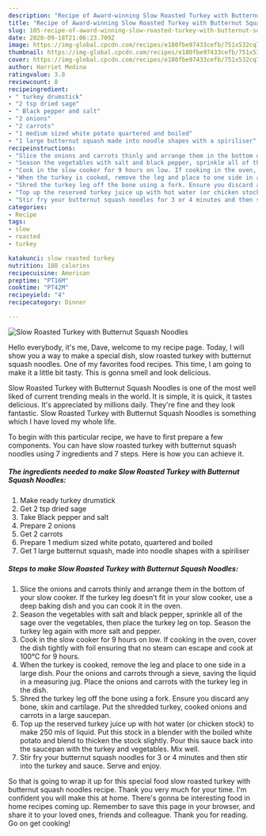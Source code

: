```yaml
---
description: "Recipe of Award-winning Slow Roasted Turkey with Butternut Squash Noodles"
title: "Recipe of Award-winning Slow Roasted Turkey with Butternut Squash Noodles"
slug: 105-recipe-of-award-winning-slow-roasted-turkey-with-butternut-squash-noodles
date: 2020-09-18T21:06:23.709Z
image: https://img-global.cpcdn.com/recipes/e180fbe97433cefb/751x532cq70/slow-roasted-turkey-with-butternut-squash-noodles-recipe-main-photo.jpg
thumbnail: https://img-global.cpcdn.com/recipes/e180fbe97433cefb/751x532cq70/slow-roasted-turkey-with-butternut-squash-noodles-recipe-main-photo.jpg
cover: https://img-global.cpcdn.com/recipes/e180fbe97433cefb/751x532cq70/slow-roasted-turkey-with-butternut-squash-noodles-recipe-main-photo.jpg
author: Harriet Medina
ratingvalue: 3.8
reviewcount: 8
recipeingredient:
- " turkey drumstick"
- "2 tsp dried sage"
- " Black pepper and salt"
- "2 onions"
- "2 carrots"
- "1 medium sized white potato quartered and boiled"
- "1 large butternut squash made into noodle shapes with a spiriliser"
recipeinstructions:
- "Slice the onions and carrots thinly and arrange them in the bottom of your slow cooker. If the turkey leg doesn’t fit in your slow cooker, use a deep baking dish and you can cook it in the oven."
- "Season the vegetables with salt and black pepper, sprinkle all of the sage over the vegetables, then place the turkey leg on top. Season the turkey leg again with more salt and pepper."
- "Cook in the slow cooker for 9 hours on low. If cooking in the oven, cover the dish tightly with foil ensuring that no steam can escape and cook at 100°C for 9 hours."
- "When the turkey is cooked, remove the leg and place to one side in a large dish. Pour the onions and carrots through a sieve, saving the liquid in a measuring jug. Place the onions and carrots with the turkey leg in the dish."
- "Shred the turkey leg off the bone using a fork. Ensure you discard any bone, skin and cartilage. Put the shredded turkey, cooked onions and carrots in a large saucepan."
- "Top up the reserved turkey juice up with hot water (or chicken stock) to make 250 mls of liquid. Put this stock in a blender with the boiled white potato and blend to thicken the stock slightly. Pour this sauce back into the saucepan with the turkey and vegetables. Mix well."
- "Stir fry your butternut squash noodles for 3 or 4 minutes and then stir into the turkey and sauce. Serve and enjoy."
categories:
- Recipe
tags:
- slow
- roasted
- turkey

katakunci: slow roasted turkey 
nutrition: 188 calories
recipecuisine: American
preptime: "PT16M"
cooktime: "PT42M"
recipeyield: "4"
recipecategory: Dinner

---
```



![Slow Roasted Turkey with Butternut Squash Noodles](https://img-global.cpcdn.com/recipes/e180fbe97433cefb/751x532cq70/slow-roasted-turkey-with-butternut-squash-noodles-recipe-main-photo.jpg)

Hello everybody, it's me, Dave, welcome to my recipe page. Today, I will show you a way to make a special dish, slow roasted turkey with butternut squash noodles. One of my favorites food recipes. This time, I am going to make it a little bit tasty. This is gonna smell and look delicious.

Slow Roasted Turkey with Butternut Squash Noodles is one of the most well liked of current trending meals in the world. It is simple, it is quick, it tastes delicious. It's appreciated by millions daily. They're fine and they look fantastic. Slow Roasted Turkey with Butternut Squash Noodles is something which I have loved my whole life.




To begin with this particular recipe, we have to first prepare a few components. You can have slow roasted turkey with butternut squash noodles using 7 ingredients and 7 steps. Here is how you can achieve it.

<!--inarticleads1-->

##### The ingredients needed to make Slow Roasted Turkey with Butternut Squash Noodles:

1. Make ready  turkey drumstick
1. Get 2 tsp dried sage
1. Take  Black pepper and salt
1. Prepare 2 onions
1. Get 2 carrots
1. Prepare 1 medium sized white potato, quartered and boiled
1. Get 1 large butternut squash, made into noodle shapes with a spiriliser




<!--inarticleads2-->

##### Steps to make Slow Roasted Turkey with Butternut Squash Noodles:

1. Slice the onions and carrots thinly and arrange them in the bottom of your slow cooker. If the turkey leg doesn’t fit in your slow cooker, use a deep baking dish and you can cook it in the oven.
1. Season the vegetables with salt and black pepper, sprinkle all of the sage over the vegetables, then place the turkey leg on top. Season the turkey leg again with more salt and pepper.
1. Cook in the slow cooker for 9 hours on low. If cooking in the oven, cover the dish tightly with foil ensuring that no steam can escape and cook at 100°C for 9 hours.
1. When the turkey is cooked, remove the leg and place to one side in a large dish. Pour the onions and carrots through a sieve, saving the liquid in a measuring jug. Place the onions and carrots with the turkey leg in the dish.
1. Shred the turkey leg off the bone using a fork. Ensure you discard any bone, skin and cartilage. Put the shredded turkey, cooked onions and carrots in a large saucepan.
1. Top up the reserved turkey juice up with hot water (or chicken stock) to make 250 mls of liquid. Put this stock in a blender with the boiled white potato and blend to thicken the stock slightly. Pour this sauce back into the saucepan with the turkey and vegetables. Mix well.
1. Stir fry your butternut squash noodles for 3 or 4 minutes and then stir into the turkey and sauce. Serve and enjoy.




So that is going to wrap it up for this special food slow roasted turkey with butternut squash noodles recipe. Thank you very much for your time. I'm confident you will make this at home. There's gonna be interesting food in home recipes coming up. Remember to save this page in your browser, and share it to your loved ones, friends and colleague. Thank you for reading. Go on get cooking!

